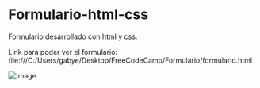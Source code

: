 # Formulario-html-css

Formulario desarrollado con html y css.

Link para poder ver el formulario: file:///C:/Users/gabye/Desktop/FreeCodeCamp/Formulario/formulario.html

![image](https://github.com/Isqui22/Formulario-html-css/assets/132499825/0d0ad4ae-8116-420e-b691-2619b5063321)
